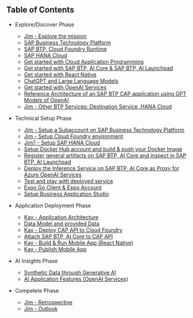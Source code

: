 ## Table of Contents

<!-- disco-toc-start -->

- Explore/Discover Phase

  - [Jim - Explore the mission](./documentation/01-explore-the-mission/explore.md)
  - [SAP Business Technology Platform](./documentation/01-explore-the-mission/BTP.md)
  - [SAP BTP, Cloud Foundry Runtime](./documentation/01-explore-the-mission/cf-runtime.md)
  - [SAP HANA Cloud](./documentation/01-explore-the-mission/hana-cloud.md)
  - [Get started with Cloud Application Programming](./documentation/01-explore-the-mission/cap.md)
  - [Get started with SAP BTP, AI Core & SAP BTP, AI Launchpad](./documentation/01-explore-the-mission/ai-core-launchpad.md)
  - [Get started with React Native](./documentation/01-explore-the-mission/react-native.md)
  - [ChatGPT and Large Language Models](./documentation/01-explore-the-mission/GPT-and-LLMs.md)
  - [Get started with OpenAI Services](./documentation/01-explore-the-mission/azure-openai-services.md)
  - [Reference Architecture of an SAP BTP CAP application using GPT Models of OpenAI](https://github.com/SAP/sap-btp-reference-architectures/blob/main/hyperscalers/openai/README.md)
  - [Jim - Other BTP Services: Destination Service, HANA Cloud]()

- Technical Setup Phase

  - [Jim - Setup a Subaccount on SAP Business Technology Platform]()
  - [Jim - Setup Cloud Foundry environment]()
  - [Jim? - Setup SAP HANA Cloud]()
  - [Setup Docker Hub account and build & push your Docker Image](https://github.com/SAP-samples/azure-openai-aicore-cap-api/blob/main/documentation/01-ai-core-azure-openai-proxy/02-build-push-docker-images.md)
  - [Register general artifacts on SAP BTP, AI Core and inspect in SAP BTP, AI Launchpad](https://github.com/SAP-samples/azure-openai-aicore-cap-api/blob/main/documentation/01-ai-core-azure-openai-proxy/03-register-general-artifacts.md)
  - [Deploy the Inference Service on SAP BTP, AI Core as Proxy for Azure OpenAI Services](https://github.com/SAP-samples/azure-openai-aicore-cap-api/blob/main/documentation/01-ai-core-azure-openai-proxy/04-setup-deployment-inference-service.md)
  - [Test and play with deployed service](https://github.com/SAP-samples/azure-openai-aicore-cap-api/blob/main/documentation/01-ai-core-azure-openai-proxy/05-test-deployed-service.md)
  - [Expo Go Client & Expo Account](./documentation/02-technical-setup/07-expo.md)
  - [Setup Business Application Studio](https://github.com/SAP-samples/successfactors-extension-calculate-employee-seniority/blob/mission/03-ConfigureSAPBusinessApplicationStudio/README.md)

- Application Deployment Phase

  - [Kay - Application Architecture](./documentation/03-application/01-application-architecture.md)
  - [Data Model and provided Data](./documentation/03-application/02-data-model.md)
  - [Kay - Deploy CAP API to Cloud Foundry](./documentation/03-application/03-cap-deployment.md)
  - [Attach SAP BTP, AI Core to CAP API](https://github.com/SAP-samples/azure-openai-aicore-cap-api/blob/main/documentation/02-cap-api/01-prepare-cap-deployment.md)
  - [Kay - Build & Run Mobile App (React Native)](./documentation/03-application/05-run-mobile-app.md)
  - [Kay - Publish Mobile App](./documentation/03-application/06-publish-mobile-app.md)

- AI Insights Phase

  - [Synthetic Data through Generative AI](./documentation/04-data-setup/AI-data-setup-overview.md)
  - [AI Application Features (OpenAI Services)](./documentation/05-AI-features/AI-application-features-overview.md)

- Compelete Phase

  - [Jim - Retrospective]()
  - [Jim - Outlook]()

  <!-- disco-toc-end -->
